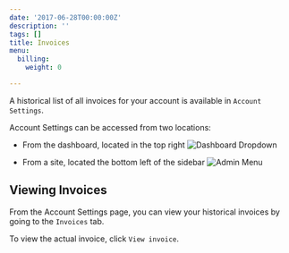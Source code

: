 ```yaml
---
date: '2017-06-28T00:00:00Z'
description: ''
tags: []
title: Invoices
menu:
  billing:
    weight: 0

---
```



A historical list of all invoices for your account is available in `Account Settings`.

Account Settings can be accessed from two locations:

* From the dashboard, located in the top right <img src="/docs/assets/images/billing_account_dropdown.png" alt="Dashboard Dropdown" draggable="true" data-bukket-ext-bukket-draggable="true">

* From a site, located the bottom left of the sidebar <img src="/docs/assets/images/billing_account_menu.png" alt="Admin Menu" draggable="true" data-bukket-ext-bukket-draggable="true">

## Viewing Invoices

From the Account Settings page, you can view your historical invoices by going to the `Invoices` tab.

To view the actual invoice, click `View invoice`.